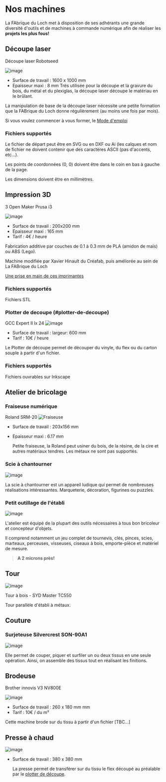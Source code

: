 # Nos machines

La FAbrique du Loch met à disposition de ses adhérants
une grande diversité d'outils et  de machines à commande numérique
afin de réaliser les **projets les plus fous!**

## Découpe laser
Découpe laser Robotseed

![image](https://www.lafabriqueduloch.com/wp-content/uploads/2016/07/decoupe-laser-1.jpg)

- Surface de travail : 1600 x 1000 mm
- Epaisseur maxi : 8 mm
Très utilisée pour la découpe et la gravure du bois, du métal et du plexiglas, la découpe laser découpe le matériau en le brûlant.  

La manipulation de base de la découpe laser nécessite une petite formation que la FABrique du Loch donne régulièrement (au moins une fois par mois).  

Si vous voulez commencer à vous former, le [Mode d'emploi](http://fablabo.net/wiki/Laser-Smoothignstech/Modedemploi)

### Fichiers supportés
Le fichier de départ peut être en SVG ou en DXF ou Ai (les calques et nom de fichier ne doivent contenir que des caractères ASCII (pas d'accents, etc...).

Les points de coordonnées (0, 0) doivent être dans le coin en bas à gauche de la page.

Les dimensions doivent être en millimètres.

## Impression 3D
3 Open Maker Prusa i3

![image](https://www.lafabriqueduloch.com/wp-content/uploads/2016/07/imprimante-3d-07-768x577.jpg)

- Surface de travail : 200x200 mm
- Epaisseur maxi : 165 mm
- Tarif : 4€ / heure

Fabrication additive par couches de 0.1 à 0.3 mm de PLA (amidon de maïs) ou ABS (Lego).  

Machine modifiée par Xavier Hinault du Créafab, puis améliorée au sein de La FABrique du Loch  

[Une prise en main de ces imprimantes](http://www.mon-club-elec.fr/openmakerprusai3/pdf/prise_en_main_open_maker_prusa_i3.pdf)

### Fichiers supportés
Fichiers STL

### Plotter de decoupe (#plotter-de-decoupe)
GCC Expert II lx 24
![image](https://www.lafabriqueduloch.com/wp-content/uploads/2016/08/Decoupe_Vinyle.jpg)
- Surface de travail : largeur: 600 mm
- Tarif : 10€ / heure

Le Plotter de découpe permet de découper du vinyle, du flex ou du carton souple à partir d'un fichier.

### Fichiers supportés
Fichiers ouvrables sur Inkscape

## Atelier de bricolage

### Fraiseuse numérique
Roland SRM-20
![Fraiseuse](https://www.lafabriqueduloch.com/wp-content/uploads/2016/08/fraiseuse-roland.jpg)
- Surface de travail : 203x156 mm
- Epaisseur maxi : 6.17 mm

	Petite fraiseuse, la Roland peut usiner du bois, de la résine, de la cire et autres matériaux tendres.
  Les métaux ne sont pas supportés.

### Scie à chantourner
![image](https://www.lafabriqueduloch.com/wp-content/uploads/2016/09/DSC_0300.jpg)

  La scie à chantourner est un appareil ludique qui permet de nombreuses réalisations intéressantes.
  Marqueterie, décoration, figurines ou puzzles.

### Petit outillage de l'établi
![image](https://www.lafabriqueduloch.com/wp-content/uploads/2016/09/FAB0778.jpg)

L'atelier est équipé de la plupart des outils nécessaires à tous bon bricoleur et concepteur d'objets.

Il comprend notamment un jeu complet de tournevis, clés, pinces, scies, marteaux, perceuses, visseuses, ciseaux à bois, emporte-pièce et matériel de mesure.

> **A 2 microns près!**

## Tour
![image](https://www.lafabriqueduloch.com/wp-content/uploads/2016/07/FAB0730.jpg)

Tour à bois - SYD Master TC550

Tour parallèle d'établi à métaux.

## Couture

### Surjeteuse Silvercrest SON-90A1
![image](https://www.lafabriqueduloch.com/wp-content/uploads/2016/07/couture-02-960x750.jpg)

Elle permet de couper, piquer et surfiler un ou deux tissus en une seule opération.
Ainsi, on assemble des tissus tout en réalisant les finitions.

## Brodeuse
Brother innovis V3 NV800E

![image](https://www.lafabriqueduloch.com/wp-content/uploads/2016/07/couture-05-768x511.jpg)

- Surface de travail : 260 x 180 mm mm
- Tarif : 10€ / du m²

Cette machine brode sur du tissu à partir d'un fichier [TBC...]

## Presse à chaud
![image](https://www.lafabriqueduloch.com/wp-content/uploads/2016/07/Decoupe-vinylepresse-a-chaud.jpg)

- Surface de travail : 380 x 380 mm

	La presse permet de transférer sur du tissu le flex découpé au préalable par le [plotter de découpe](#plotterdecoupe).
